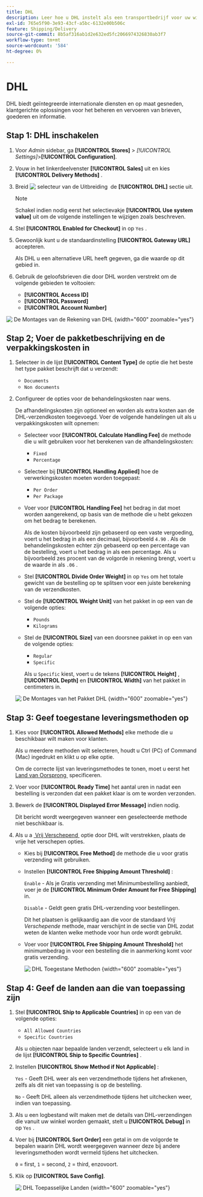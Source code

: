 ```yaml
---
title: DHL
description: Leer hoe u DHL instelt als een transportbedrijf voor uw winkel.
exl-id: 765e5f90-3e93-43cf-a5bc-6132e00b506c
feature: Shipping/Delivery
source-git-commit: 8b5af316ab1d2e632ed5fc2066974326830ab3f7
workflow-type: tm+mt
source-wordcount: '584'
ht-degree: 0%

---
```


# DHL

DHL biedt geïntegreerde internationale diensten en op maat gesneden, klantgerichte oplossingen voor het beheren en vervoeren van brieven, goederen en informatie.

## Stap 1: DHL inschakelen

1. Voor _Admin_ sidebar, ga **[!UICONTROL Stores]** > _[!UICONTROL Settings]_>**[!UICONTROL Configuration]**.

1. Vouw in het linkerdeelvenster **[!UICONTROL Sales]** uit en kies **[!UICONTROL Delivery Methods]** .

1. Breid ![&#x200B; selecteur van de Uitbreiding &#x200B;](../assets/icon-display-expand.png) de **[!UICONTROL DHL]** sectie uit.

   >[!NOTE]
   >
   >Schakel indien nodig eerst het selectievakje **[!UICONTROL Use system value]** uit om de volgende instellingen te wijzigen zoals beschreven.

1. Stel **[!UICONTROL Enabled for Checkout]** in op `Yes` .

1. Gewoonlijk kunt u de standaardinstelling **[!UICONTROL Gateway URL]** accepteren.

   Als DHL u een alternatieve URL heeft gegeven, ga die waarde op dit gebied in.

1. Gebruik de geloofsbrieven die door DHL worden verstrekt om de volgende gebieden te voltooien:

   - **[!UICONTROL Access ID]**
   - **[!UICONTROL Password]**
   - **[!UICONTROL Account Number]**

![&#x200B; De Montages van de Rekening van DHL &#x200B;](../configuration-reference/sales/assets/delivery-methods-dhl-account-settings.png){width="600" zoomable="yes"}

## Stap 2; Voer de pakketbeschrijving en de verpakkingskosten in

1. Selecteer in de lijst **[!UICONTROL Content Type]** de optie die het beste het type pakket beschrijft dat u verzendt:

   - `Documents`
   - `Non documents`

1. Configureer de opties voor de behandelingskosten naar wens.

   De afhandelingskosten zijn optioneel en worden als extra kosten aan de DHL-verzendkosten toegevoegd. Voer de volgende handelingen uit als u verpakkingskosten wilt opnemen:

   - Selecteer voor **[!UICONTROL Calculate Handling Fee]** de methode die u wilt gebruiken voor het berekenen van de afhandelingskosten:

      - `Fixed`
      - `Percentage`

   - Selecteer bij **[!UICONTROL Handling Applied]** hoe de verwerkingskosten moeten worden toegepast:

      - `Per Order`
      - `Per Package`

   - Voer voor **[!UICONTROL Handling Fee]** het bedrag in dat moet worden aangerekend, op basis van de methode die u hebt gekozen om het bedrag te berekenen.

     Als de kosten bijvoorbeeld zijn gebaseerd op een vaste vergoeding, voert u het bedrag in als een decimaal, bijvoorbeeld `4.90` . Als de behandelingskosten echter zijn gebaseerd op een percentage van de bestelling, voert u het bedrag in als een percentage. Als u bijvoorbeeld zes procent van de volgorde in rekening brengt, voert u de waarde in als `.06` .

   - Stel **[!UICONTROL Divide Order Weight]** in op `Yes` om het totale gewicht van de bestelling op te splitsen voor een juiste berekening van de verzendkosten.

   - Stel de **[!UICONTROL Weight Unit]** van het pakket in op een van de volgende opties:

      - `Pounds`
      - `Kilograms`

   - Stel de **[!UICONTROL Size]** van een doorsnee pakket in op een van de volgende opties:

      - `Regular`
      - `Specific`

     Als u `Specific` kiest, voert u de tekens **[!UICONTROL Height]** , **[!UICONTROL Depth]** en **[!UICONTROL Width]** van het pakket in centimeters in.

   ![&#x200B; De Montages van het Pakket DHL &#x200B;](../configuration-reference/sales/assets/delivery-methods-dhl-package-settings.png){width="600" zoomable="yes"}

## Stap 3: Geef toegestane leveringsmethoden op

1. Kies voor **[!UICONTROL Allowed Methods]** elke methode die u beschikbaar wilt maken voor klanten.

   Als u meerdere methoden wilt selecteren, houdt u Ctrl (PC) of Command (Mac) ingedrukt en klikt u op elke optie.

   Om de correcte lijst van leveringsmethodes te tonen, moet u eerst het [&#x200B; Land van Oorsprong &#x200B;](../configuration-reference/sales/shipping-settings.md) specificeren.

1. Voer voor **[!UICONTROL Ready Time]** het aantal uren in nadat een bestelling is verzonden dat een pakket klaar is om te worden verzonden.

1. Bewerk de **[!UICONTROL Displayed Error Message]** indien nodig.

   Dit bericht wordt weergegeven wanneer een geselecteerde methode niet beschikbaar is.

1. Als u a [&#x200B; Vrij Verschepend &#x200B;](shipping-free.md) optie door DHL wilt verstrekken, plaats de vrije het verschepen opties.

   - Kies bij **[!UICONTROL Free Method]** de methode die u voor gratis verzending wilt gebruiken.

   - Instellen **[!UICONTROL Free Shipping Amount Threshold]** :

     `Enable` - Als je Gratis verzending met Minimumbestelling aanbiedt, voer je de **[!UICONTROL Minimum Order Amount for Free Shipping]** in.

     `Disable` - Geldt geen gratis DHL-verzending voor bestellingen.

     Dit het plaatsen is gelijkaardig aan die voor de standaard _Vrij Verschepende_ methode, maar verschijnt in de sectie van DHL zodat weten de klanten welke methode voor hun orde wordt gebruikt.

   - Voer voor **[!UICONTROL Free Shipping Amount Threshold]** het minimumbedrag in voor een bestelling die in aanmerking komt voor gratis verzending.

     ![&#x200B; DHL Toegestane Methoden &#x200B;](../configuration-reference/sales/assets/delivery-methods-dhl-allowed-methods.png){width="600" zoomable="yes"}

## Stap 4: Geef de landen aan die van toepassing zijn

1. Stel **[!UICONTROL Ship to Applicable Countries]** in op een van de volgende opties:

   - `All Allowed Countries`
   - `Specific Countries`

   Als u objecten naar bepaalde landen verzendt, selecteert u elk land in de lijst **[!UICONTROL Ship to Specific Countries]** .

1. Instellen **[!UICONTROL Show Method if Not Applicable]** :

   `Yes` - Geeft DHL weer als een verzendmethode tijdens het afrekenen, zelfs als dit niet van toepassing is op de bestelling.

   `No` - Geeft DHL alleen als verzendmethode tijdens het uitchecken weer, indien van toepassing.

1. Als u een logbestand wilt maken met de details van DHL-verzendingen die vanuit uw winkel worden gemaakt, stelt u **[!UICONTROL Debug]** in op `Yes` .

1. Voer bij **[!UICONTROL Sort Order]** een getal in om de volgorde te bepalen waarin DHL wordt weergegeven wanneer deze bij andere leveringsmethoden wordt vermeld tijdens het uitchecken.

   `0` = first, `1` = second, `2` = third, enzovoort.

1. Klik op **[!UICONTROL Save Config]**.

   ![&#x200B; DHL Toepasselijke Landen &#x200B;](../configuration-reference/sales/assets/delivery-methods-dhl-applicable-countries.png){width="600" zoomable="yes"}
